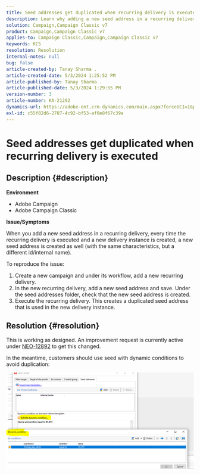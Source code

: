 ```yaml
---
title: Seed addresses get duplicated when recurring delivery is executed
description: Learn why adding a new seed address in a recurring delivery creates a duplicate seed address.
solution: Campaign,Campaign Classic v7
product: Campaign,Campaign Classic v7
applies-to: Campaign Classic,Campaign,Campaign Classic v7
keywords: KCS
resolution: Resolution
internal-notes: null
bug: false
article-created-by: Tanay Sharma .
article-created-date: 5/3/2024 1:25:52 PM
article-published-by: Tanay Sharma .
article-published-date: 5/3/2024 1:29:55 PM
version-number: 3
article-number: KA-21292
dynamics-url: https://adobe-ent.crm.dynamics.com/main.aspx?forceUCI=1&pagetype=entityrecord&etn=knowledgearticle&id=c1dfd3a3-5009-ef11-9f8a-6045bd026dc7
exl-id: c55f82d6-2787-4c92-bf53-af0e8f67c39a
---
```

# Seed addresses get duplicated when recurring delivery is executed

## Description {#description}


<b>Environment</b>

- Adobe Campaign
- Adobe Campaign Classic


<b>Issue/Symptoms</b>

When you add a new seed address in a recurring delivery, every time the recurring delivery is executed and a new delivery instance is created, a new seed address is created as well (with the same characteristics, but a different id/internal name).

To reproduce the issue:

1. Create a new campaign and under its workflow, add a new recurring delivery.
2. In the new recurring delivery, add a new seed address and save. Under the seed addresses folder, check that the new seed address is created.
3. Execute the recurring delivery. This creates a duplicated seed address that is used in the new delivery instance.



## Resolution {#resolution}


This is working as designed. An improvement request is currently active under [NEO-12892](https://jira.corp.adobe.com/browse/NEO-12892) to get this changed.

In the meantime, customers should use seed with dynamic conditions to avoid duplication:

![](assets/83cc65a7-329b-ed11-aad1-6045bd006ce9.png)
